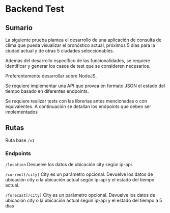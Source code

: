 # Backend Test

## Sumario

La siguiente prueba plantea el desarrollo de una aplicación de consulta de clima
que pueda visualizar el pronóstico actual, próximos 5 días para la ciudad actual
y de otras 5 ciudades seleccionables.

Además del desarrollo específico de las funcionalidades, se requiere identificar
y generar los casos de test que se consideren necesarios.

Preferentemente desarrollar sobre NodeJS.

Se requiere implementar una API que provea en formato JSON el estado del tiempo
basado en diferentes endpoints.

Se requiere realizar tests con las librerías antes mencionadas o con
equivalentes. A continuación se detallan los endpoints que deben ser
implementados

## Rutas

Ruta base `/v1`

### Endpoints

`/location` Devuelve los datos de ubicación city según ip-api.

`/current[/city]` City es un parámetro opcional. Devuelve los datos de ubicación
city o la ubicación actual según ip-api y el estado del tiempo actual.

`/forecast[/city]` City es un parámetro opcional. Devuelve los datos de
ubicación city o la ubicación actual según ip-api y el estado del tiempo a 5
días
